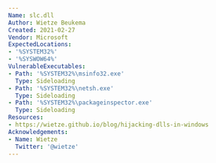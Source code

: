 ```yaml
---
Name: slc.dll
Author: Wietze Beukema
Created: 2021-02-27
Vendor: Microsoft
ExpectedLocations:
- '%SYSTEM32%'
- '%SYSWOW64%'
VulnerableExecutables:
- Path: '%SYSTEM32%\msinfo32.exe'
  Type: Sideloading
- Path: '%SYSTEM32%\netsh.exe'
  Type: Sideloading
- Path: '%SYSTEM32%\packageinspector.exe'
  Type: Sideloading
Resources:
- https://wietze.github.io/blog/hijacking-dlls-in-windows
Acknowledgements:
- Name: Wietze
  Twitter: '@wietze'
---
```

